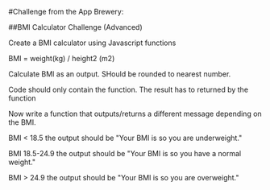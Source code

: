 #Challenge from the App Brewery:

##BMI Calculator Challenge (Advanced)

Create a BMI calculator using Javascript functions

BMI = weight(kg) / height2 (m2)

Calculate BMI as an output. SHould be rounded to nearest number.

Code should only contain the function. The result has to returned by the function

Now write a function that outputs/returns a different message depending on the BMI.

BMI < 18.5 the output should be "Your BMI is <bmi> so you are underweight."

BMI 18.5-24.9 the output should be "Your BMI is <bmi> so you have a normal weight."

BMI > 24.9 the output should be "Your BMI is <bmi> so you are overweight."